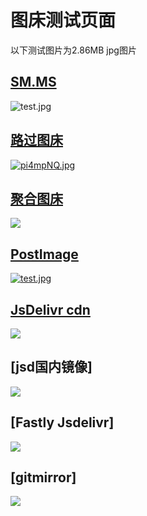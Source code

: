 # 图床测试页面
以下测试图片为2.86MB jpg图片

## [SM.MS](https://sm.ms/)
![test.jpg](https://s2.loli.net/2023/12/15/DwiJQyVYsh7voI8.jpg)

## [路过图床](https://imgse.com/)
[![pi4mpNQ.jpg](https://s11.ax1x.com/2023/12/15/pi4mpNQ.jpg)](https://imgse.com/i/pi4mpNQ)

## [聚合图床](https://superbed.cn)
![](https://pic.imgdb.cn/item/657c0797c458853aef861e26.jpg)

## [PostImage](https://postimage.cc)
[![test.jpg](https://i.postimg.cc/fW0pxyRC/test.jpg)](https://postimg.cc/WtT5V2rq)

## [JsDelivr cdn](https://www.jsdelivr.com/)
![](https://cdn.jsdelivr.net/gh/markbang35/blogimg@mian/test.jpg)

## [jsd国内镜像]
![](https://jsd.cdn.zzko.cn/gh/markbang35/blogimg@mian/test.jpg)

## [Fastly Jsdelivr]
![](https://fastly.jsdelivr.net/gh/markbang35/blogimg@mian/test.jpg)

## [gitmirror]
![](https://raw.gitmirror.com/markbang35/blogimg/mian/test.jpg)
